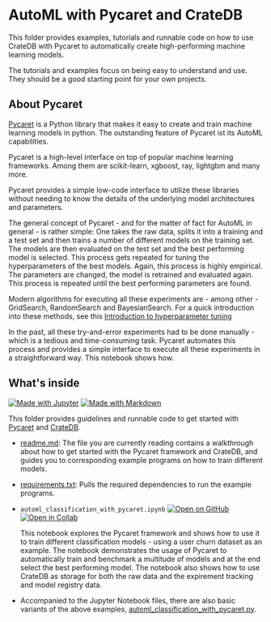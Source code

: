 # AutoML with Pycaret and CrateDB

This folder provides examples, tutorials and runnable code on how to use CrateDB
with Pycaret to automatically create high-performing machine learning models.

The tutorials and examples focus on being easy to understand and use. They
should be a good starting point for your own projects.

## About Pycaret

[Pycaret] is a Python library that makes it easy to create and train machine
learning models in python. The outstanding feature of Pycaret ist its AutoML
capabilities.

Pycaret is a high-level interface on top of popular machine learning
frameworks. Among them are scikit-learn, xgboost, ray, lightgbm and many more.

Pycaret provides a simple low-code interface to utilize these libraries without
needing to know the details of the underlying model architectures and
parameters.

The general concept of Pycaret - and for the matter of fact for AutoML in
general - is rather simple: One takes the raw data, splits it into a training
and a test set and then trains a number of different models on the training
set. The models are then evaluated on the test set and the best performing
model is selected. This process gets repeated for tuning the hyperparameters
of the best models. Again, this process is highly empirical. The parameters are
changed, the model is retrained and evaluated again. This process is repeated
until the best performing parameters are found.

Modern algorithms for executing all these experiments are - among other -
GridSearch, RandomSearch and BayesianSearch. For a quick introduction into
these methods, see this
[Introduction to hyperparameter tuning][Introduction to hyperparameter tuning]

In the past, all these try-and-error experiments had to be done manually -
which is a tedious and time-consuming task. Pycaret automates this process
and provides a simple interface to execute all these experiments in a
straightforward way. This notebook shows how.

## What's inside

[![Made with Jupyter](https://img.shields.io/badge/Made%20with-Jupyter-orange?logo=Jupyter)](https://jupyter.org/try) [![Made with Markdown](https://img.shields.io/badge/Made%20with-Markdown-1f425f.svg?logo=Markdown)](https://commonmark.org)

This folder provides guidelines and runnable code to get started with [Pycaret]
and [CrateDB].

- [readme.md](readme.md): The file you are currently reading contains a
  walkthrough about how to get started with the Pycaret framework and CrateDB,
  and guides you to corresponding example programs on how to train different
  models.

- [requirements.txt](requirements.txt): Pulls the required dependencies to
  run the example programs.

- `automl_classification_with_pycaret.ipynb` [![Open on GitHub](https://img.shields.io/badge/Open%20on-GitHub-lightgray?logo=GitHub)](automl_classification_with_pycaret.ipynb) [![Open in Collab](https://colab.research.google.com/assets/colab-badge.svg)](https://colab.research.google.com/github/crate/cratedb-examples/blob/feature%2Fpycaret_example/machine-learning/automl/automl_classification_with_pycaret.ipynb)

  This notebook explores the Pycaret framework and shows how to use it to
  train different classification models - using a user churn dataset as an
  example. The notebook demonstrates the usage of Pycaret to automatically train
  and benchmark a multitude of models and at the end select the best performing
  model. The notebook also shows how to use CrateDB as storage for both the raw
  data and the expirement tracking and model registry data.

- Accompanied to the Jupyter Notebook files, there are also basic variants of
  the above examples,
  [automl_classification_with_pycaret.py](automl_classification_with_pycaret.py).

[Pycaret]: https://github.com/pycaret/pycaret
[CrateDB]: https://github.com/crate/crate
[Introduction to hyperparameter tuning]: https://medium.com/analytics-vidhya/comparison-of-hyperparameter-tuning-algorithms-grid-search-random-search-bayesian-optimization-5326aaef1bd1
